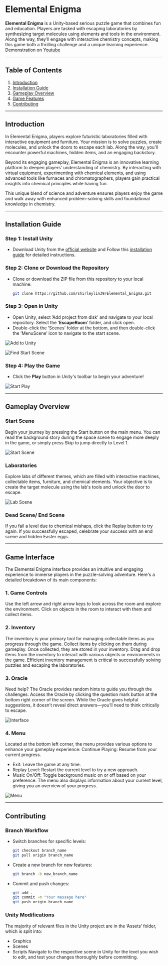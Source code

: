 # Elemental Enigma

**Elemental Enigma** is a Unity-based serious puzzle game that combines fun and education. Players are tasked with escaping laboratories by synthesizing target molecules using elements and tools in the environment. Along the way, they’ll engage with interactive chemistry concepts, making this game both a thrilling challenge and a unique learning experience.
Demonstration on [Youtube](https://youtu.be/7hdgFt17QYM?si=w61lBxK-88kEGHMF)

---

## Table of Contents
1. [Introduction](#introduction)
2. [Installation Guide](#installation-guide)
3. [Gameplay Overview](#gameplay-overview)
4. [Game Features](#game-features)
5. [Contributing](#contributing)
   
---

## Introduction

In Elemental Enigma, players explore futuristic laboratories filled with interactive equipment and furniture. Your mission is to solve puzzles, create molecules, and unlock the doors to escape each lab. Along the way, you'll encounter powerful machines, hidden items, and an engaging backstory.

Beyond its engaging gameplay, Elemental Enigma is an innovative learning platform to deepen players' understanding of chemistry. By interacting with virtual equipment, experimenting with chemical elements, and using advanced tools like furnaces and chromatographers, players gain practical insights into chemical principles while having fun.

This unique blend of science and adventure ensures players enjoy the game and walk away with enhanced problem-solving skills and foundational knowledge in chemistry.

---

## Installation Guide

### Step 1: Install Unity
- Download Unity from the [official website](https://unity.com/download) and Follow this [installation guide](https://www.youtube.com/watch?v=ewiw2tcfen8) for detailed instructions.

### Step 2: Clone or Download the Repository
- Clone or download the ZIP file from this repository to your local machine:
    ```bash
    git clone https://github.com/shirleylin39/Elemental_Enigma.git
    ```

### Step 3: Open in Unity
- Open Unity, select ’Add project from disk' and navigate to your local repository. Select the ’**EscapeRoom**’ folder, and click open.
- Double-click the ’Scenes’ folder at the bottom, and then double-click the ’MenuScene’ icon to navigate to the start scene.
  
![Add to Unity](images/unity_sc_1.png)

![Find Start Scene](images/unity_sc_2.png)

### Step 4: Play the Game
- Click the **Play** button in Unity's toolbar to begin your adventure!

![Start Play](images/start_unity.png)

---

## Gameplay Overview

### Start Scene
Begin your journey by pressing the Start button on the main menu. You can read the background story during the space scene to engage more deeply in the game, or simply press Skip to jump directly to Level 1.

![Start Scene](images/Man_Start.png)

### Laboratories
Explore labs of different themes, which are filled with interactive machines, collectable items, furniture, and chemical elements.
Your objective is to create the target molecule using the lab's tools and unlock the door to escape.

![Lab Scene](images/Man_Lab.png)

### Dead Scene/ End Scene
If you fail a level due to chemical mishaps, click the Replay button to try again.
If you successfully escaped, celebrate your success with an end scene and hidden Easter eggs.

---

## Game Interface
The Elemental Enigma interface provides an intuitive and engaging experience to immerse players in the puzzle-solving adventure. Here's a detailed breakdown of its main components:

### 1. Game Controls
Use the left arrow and right arrow keys to look across the room and explore the environment.
Click on objects in the room to interact with them and collect items.

### 2. Inventory
The inventory is your primary tool for managing collectable items as you progress through the game.
Collect items by clicking on them during gameplay. Once collected, they are stored in your inventory.
Drag and drop items from the inventory to interact with various objects or environments in the game.
Efficient inventory management is critical to successfully solving puzzles and escaping the laboratories.

### 3. Oracle
Need help? The Oracle provides random hints to guide you through the challenges.
Access the Oracle by clicking the question mark button at the bottom right corner of the screen.
While the Oracle gives helpful suggestions, it doesn’t reveal direct answers—you’ll need to think critically to escape.

![Interface](images/Man_Inventory.png)

### 4. Menu
Located at the bottom left corner, the menu provides various options to enhance your gameplay experience:
Continue Playing: Resume from your current progress.
- Exit: Leave the game at any time.
- Replay Level: Restart the current level to try a new approach.
- Music On/Off: Toggle background music on or off based on your preference.
The menu also displays information about your current level, giving you an overview of your progress.

![Menu](images/Man_Menu.png)

---

## Contributing

### Branch Workflow
- Switch branches for specific levels:
    ```bash
    git checkout branch_name
    git pull origin branch_name
    ```
- Create a new branch for new features:
    ```bash
    git branch -b new_branch_name
    ```
- Commit and push changes:
    ```bash
    git add .
    git commit -m "Your message here"
    git push origin branch_name
    ```

### Unity Modifications
The majority of relevant files in the Unity project are in the ’Assets’ folder, which is split
into:
- Graphics
- Scenes
- Scripts
Navigate to the respective scene in Unity for the level you wish to edit, and test your changes thoroughly before committing.






